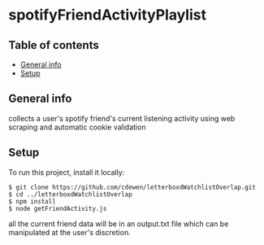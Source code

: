 # spotifyFriendActivityPlaylist

## Table of contents
* [General info](#general-info)
* [Setup](#setup)

## General info
collects a user's spotify friend's current listening activity using web scraping and automatic cookie validation 
	
## Setup
To run this project, install it locally:

```
$ git clone https://github.com/cdewen/letterboxdWatchlistOverlap.git
$ cd ../letterboxdWatchlistOverlap
$ npm install
$ node getFriendActivity.js
```
all the current friend data will be in an output.txt file which can be manipulated at the user's discretion.
